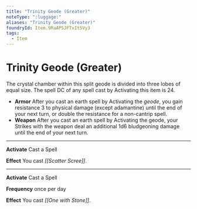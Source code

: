 ```yaml
---
title: "Trinity Geode (Greater)"
noteType: ":luggage:"
aliases: "Trinity Geode (Greater)"
foundryId: Item.9RaAPSJFTxIt5Vy3
tags:
  - Item
---
```


# Trinity Geode (Greater)

The crystal chamber within this split geode is divided into three lobes of equal size. The spell DC of any spell cast by Activating this item is 24.

*   **Armor** After you cast an earth spell by Activating the _geode_, you gain resistance 3 to physical damage (except adamantine) until the end of your next turn, or double the resistance for a non-cantrip spell.
*   **Weapon** After you cast an earth spell by Activating the geode, your Strikes with the weapon deal an additional 1d6 bludgeoning damage until the end of your next turn.

* * *

**Activate** Cast a Spell

**Effect** You cast _[[Scatter Scree]]_.

* * *

**Activate** Cast a Spell

**Frequency** once per day

**Effect** You cast _[[One with Stone]]_.
